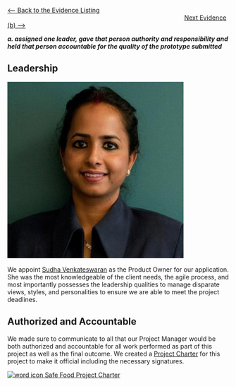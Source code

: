 
[<-- Back to the Evidence Listing](https://github.com/philarmour/staged-content/edit/master/Evidence)  &nbsp;&nbsp;&nbsp;&nbsp;&nbsp;&nbsp;&nbsp;&nbsp;&nbsp;&nbsp;&nbsp;&nbsp;&nbsp;&nbsp;&nbsp;&nbsp;&nbsp;&nbsp;&nbsp;&nbsp;&nbsp;&nbsp;&nbsp;&nbsp;&nbsp;&nbsp;&nbsp;&nbsp;&nbsp;&nbsp;&nbsp;&nbsp;&nbsp;&nbsp;&nbsp;&nbsp;&nbsp;&nbsp;&nbsp;&nbsp;&nbsp;&nbsp;&nbsp;&nbsp;&nbsp;&nbsp;&nbsp;&nbsp;&nbsp;&nbsp;&nbsp;&nbsp;&nbsp;&nbsp;&nbsp;&nbsp;&nbsp;&nbsp;&nbsp;&nbsp;&nbsp;&nbsp;&nbsp;&nbsp;&nbsp;&nbsp;&nbsp;&nbsp;&nbsp;&nbsp;&nbsp;&nbsp;&nbsp;&nbsp;&nbsp;&nbsp;&nbsp;&nbsp;&nbsp;&nbsp;&nbsp;&nbsp;&nbsp;&nbsp;&nbsp;&nbsp;&nbsp;&nbsp;&nbsp;&nbsp;&nbsp;&nbsp;&nbsp;&nbsp;&nbsp;&nbsp;&nbsp;&nbsp;&nbsp;&nbsp;&nbsp;&nbsp;[Next Evidence (b) -->](https://github.com/philarmour/staged-content/edit/master/Evidence/b)

***a. assigned one leader, gave that person authority and responsibility and held that person accountable for the quality of the prototype submitted***

## Leadership

![Sudha Photo](Sudha_Venkateswaran_small.jpg)

We appoint [Sudha Venkateswaran](https://www.linkedin.com/pub/sudha-vijay-venkateswaran-pmp-csm/1/2b7/a16) as the Product Owner for our application. She was the most knowledgeable of the client needs, the agile process, and most importantly possesses the leadership qualities to manage disparate views, styles, and personalities to ensure we are able to meet the project deadlines.


## Authorized and Accountable
We made sure to communicate to all that our Project Manager would be both authorized and accountable for all work performed as part of this project as well as the final outcome.  We created a [Project Charter](ProjectCharter.docx) for this project to make it official including the necessary signatures.

[![word icon](http://www.mcstech.net/graphics/icons/microsoft/icon_word_small.png) Safe Food Project Charter](ProjectCharter.docx)
